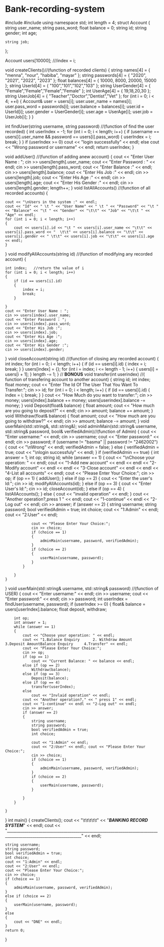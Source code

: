 # Bank-recording-system
#include <iostream>
#include<string>
using namespace std;
int length = 4;
struct Account
{
    string user_name;
    string pass_word;
    float balance = 0;
    string id;
    string gender;
    int age;

    string job;
};

Account users[10000]; ///index = i;

void createClients()//(function of recorded clients)
{
    string names[4] = { "menna", "nour", "habiba", "mayar" };
    string passwords[4] = { "2020", "2021", "2022", "2023" };
    float balances[4] = { 10000, 8000, 20000, 15000 };
    string UserId[4] = { "100","101","102","103" };
    string UserGender[4] = { "Female","Female","Female","Female" };
    int UserAge[4] = { 19,18,20,30 };
    string UserJob[4] = { "Teacher","Doctor","Dentist","Vet" };
    for (int i = 0; i < 4; ++i)
    {
        Account& user = users[i];
        user.user_name = names[i];
        user.pass_word = passwords[i];
        user.balance = balances[i];
        user.id = UserId[i];
        user.gender = UserGender[i];
        user.age = UserAge[i];
        user.job = UserJob[i];
    }
}

int findUser(string username, string password)  //(function of find the user recorded)
{
    int userIndex = -1;
    for (int i = 0; i < length; i++)
    {
        if (username == users[i].user_name && password == users[i].pass_word)
        {
            userIndex = i;
            break;
        }
    }
    if (userIndex >= 0)
        cout << "login successfully" << endl;
    else
        cout << "Wrong password or username" << endl;
    return userIndex;
}

void addUser() //(function of adding anew account)
{
    cout << "Enter User Name : ";
    cin >> users[length].user_name;
    cout << "Enter Password : " << endl;
    cin >> users[length].pass_word;
    cout << "Enter Balance :" << endl;
    cin >> users[length].balance;
    cout << "Enter His Job :" << endl;
    cin >> users[length].job;
    cout << "Enter His Age :" << endl;
    cin >> users[length].age;
    cout << "Enter His Gender :" << endl;
    cin >> users[length].gender;
    length++;
}
void listAllAccounts() //(function of all recorded accounts)
{

    cout << "\nUsers in the system :" << endl;
    cout << "Id" << " \t " << "User Name" << " \t " << "Password" << "\t " << "Balance" << "\t " << "Gender" << "\t\t" << "Job" << "\t\t " << "Age" << endl;
    for (int i = 0; i < length; i++)
    {
        cout << users[i].id << "\t " << users[i].user_name << "\t\t" << users[i].pass_word << "  \t\t" << users[i].balance << "\t\t" << users[i].gender << " \t\t" << users[i].job << "\t\t" << users[i].age << endl;
    }
}
void modifyAllAccounts(string id) //(function of modifying any recorded account)
{

    int index;   //return the value of i
    for (int i = 0; i < length; i++)
    {
        if (id == users[i].id)
        {
            index = i;
            break;
        }

    }
    cout << "Enter User Name : ";
    cin >> users[index].user_name;
    cout << "Enter Password : ";
    cin >> users[index].pass_word;
    cout << "Enter His Job :";
    cin >> users[index].job;
    cout << "Enter His Age :";
    cin >> users[index].age;
    cout << "Enter His Gender :";
    cin >> users[index].gender;
}
void closeAccount(string id) //(function of closing any recorded account)
{
    int index;
    for (int i = 0; i < length; i++)
    {
        if (id == users[i].id)
        {
            index = i;
            break;
        }
    }
   users[index] = {};
    for (int i = index; i <= length - 1; i++)
    {
        users[i] = users[i + 1];
    }
    length -= 1;
}
// **BONOUS**
void transfer(int userindex)  //( function of transfering account to another account)
{
    string id;
    int index;
    float money;
    cout << "Enter The Id Of The User That You Want To Transfer:";
    cin >> id;
    for (int i = 0; i < length; i++)
    {
        if (id == users[i].id)
        {
            index = i;
            break;
        }
    }
    cout << "How Much do you want to transfer:";
    cin >> money;
    users[index].balance += money;
    users[userindex].balance -= money;
}
void Deposit(float& balance)
{
    float amount;
    cout << "How much are you going to deposit?" << endl;
    cin >> amount;
    balance += amount;
}
void Withdraw(float& balance)
{
    float amount;
    cout << "How much are you going to withdraw?" << endl;
    cin >> amount;
    balance -= amount;
}
void userMain(std::string&, std::string&);
void adminMain(std::string& username, std::string& password, bool& verifiedAdmin)//(function of Admin)
{
    cout << "Enter username:" << endl;
    cin >> username;
    cout << "Enter password:" << endl;
    cin >> password;
    if (username != "basma" || password != "2462002")
    {
        cout << "\nWrong" << endl;
        verifiedAdmin = false;
    }
    else
    {
        verifiedAdmin = true;
        cout << "\nlogin successfuly" << endl;
    }
    if (verifiedAdmin == true)
    {
        int answer = 1;
        int op;
        string id;
        while (answer == 1)
        {
            cout << "\nChoose your operation: " << endl;
            cout << "1-Add new account" << endl << endl
                << "2-Modify account" << endl << endl
                << "3-Close account" << endl << endl
                << "4-List all accounts" << endl;
            cout << "Please Enter Your Choice:";
            cin >> op;
            if (op == 1)
            {
                addUser();
            }
            else if (op == 2)
            {
                cout << "Enter the user's Id:";
                cin >> id;
                modifyAllAccounts(id);
            }
            else if (op == 3)
            {
                cout << "Enter User's Id:";
                cin >> id;
                closeAccount(id);
            }
            else if (op == 4)
            {
                listAllAccounts();
            }
            else {
                cout << "invalid operation" << endl;
            }
            cout << "Another operation?,press 1 " << endl;
            cout << "1-continue" << endl << "2-Log out" << endl;
            cin >> answer;
            if (answer == 2)
            {
                string username;
                string password;
                bool verifiedAdmin = true;
                int choice;
                cout << "1:Admin" << endl;
                cout << "2:User" << endl;

                cout << "Please Enter Your Choice:";
                cin >> choice;
                if (choice == 1)
                {
                    adminMain(username, password, verifiedAdmin);
                }
                if (choice == 2)
                {
                    userMain(username, password);
                }
            }

        }
    }
}
void userMain(std::string& username, std::string& password) //(function of USER)
{
    cout << "Enter username:" << endl;
    cin >> username;
    cout << "Enter password:" << endl;
    cin >> password;
    int userIndex = findUser(username, password);
    if (userIndex >= 0)
    {
        float& balance = users[userIndex].balance;
        float deposit, withdraw;


        int op;
        int answer = 1;
        while (answer == 1)
        {
            cout << "Choose your operation: " << endl;
            cout << "1.Balance Enquiry      2. Withdraw Amount    3.Deposit AmountBalance Enquiry     4.Transfer" << endl;
            cout << "Please Enter Your Choice:";
            cin >> op;
            if (op == 1)
                cout << "Current Balance: " << balance << endl;
            else if (op == 2)
                Withdraw(balance);
            else if (op == 3)
                Deposit(balance);
            else if (op == 4)
                transfer(userIndex);
            else
                cout << "Invlaid operation" << endl;
            cout << "Another operation?," << " press 1" << endl;
            cout << "1-continue" << endl << "2-Log out" << endl;
            cin >> answer;
            if (answer == 2)
            {
                string username;
                string password;
                bool verifiedAdmin = true;
                int choice;

                cout << "1:Admin" << endl;
                cout << "2:User" << endl; cout << "Please Enter Your Choice:";
                cin >> choice;
                if (choice == 1)
                {
                    adminMain(username, password, verifiedAdmin);
                }
                if (choice == 2)
                {
                    userMain(username, password);
                }

            }
        }

    }
}
int main()
{
    createClients();
    cout << "\t\t\t\t\t" << "*****BANKING RECORD SYSTEM*****" << endl;
    cout << "____________________________________________________________________________________________________________________" << endl;

    string username;
    string password;
    bool verifiedAdmin = true;
    int choice;
    cout << "1:Admin" << endl;
    cout << "2:User" << endl;
    cout << "Please Enter Your Choice:";
    cin >> choice;
    if (choice == 1)
    {
        adminMain(username, password, verifiedAdmin);
    }
    else if (choice == 2)
    {
        userMain(username, password);
    }
    else 
    {
        cout << "DNE" << endl;
    }
    return 0;
}